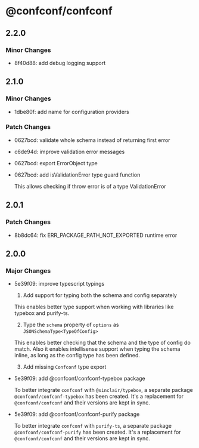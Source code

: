 # @confconf/confconf

## 2.2.0

### Minor Changes

- 8f40d88: add debug logging support

## 2.1.0

### Minor Changes

- 1dbe80f: add name for configuration providers

### Patch Changes

- 0627bcd: validate whole schema instead of returning first error
- c6de94d: improve validation error messages
- 0627bcd: export ErrorObject type
- 0627bcd: add isValidationError type guard function

  This allows checking if throw error is of a type ValidationError

## 2.0.1

### Patch Changes

- 8b8dc64: fix ERR_PACKAGE_PATH_NOT_EXPORTED runtime error

## 2.0.0

### Major Changes

- 5e39f09: improve typescript typings

  1. Add support for typing both the schema and config separately

  This enables better type support when working with libraries like typebox and
  purify-ts.

  2. Type the `schema` property of `options` as `JSONSchemaType<TypeOfConfig>`

  This enables better checking that the schema and the type of config do
  match. Also it enables intellisense support when typing the schema inline,
  as long as the config type has been defined.

  3. Add missing `Confconf` type export

- 5e39f09: add @confconf/confconf-typebox package

  To better integrate `confconf` with `@sinclair/typebox`, a separate package
  `@confconf/confconf-typebox` has been created. It's a replacement for
  `@confconf/confconf` and their versions are kept in sync.

- 5e39f09: add @confconf/confconf-purify package

  To better integrate `confconf` with `purify-ts`, a separate package
  `@confconf/confconf-purify` has been created. It's a replacement for
  `@confconf/confconf` and their versions are kept in sync.
